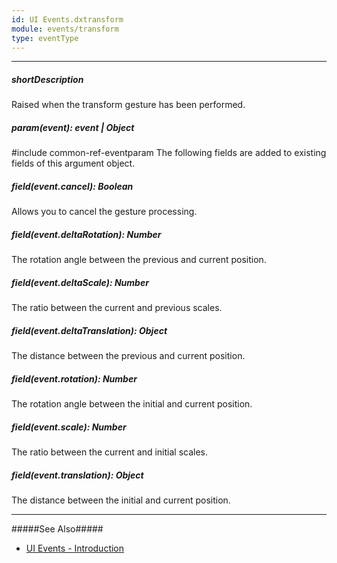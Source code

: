 ```yaml
---
id: UI Events.dxtransform
module: events/transform
type: eventType
---
```

---
##### shortDescription
Raised when the transform gesture has been performed.

##### param(event): event | Object
#include common-ref-eventparam The following fields are added to existing fields of this argument object.

##### field(event.cancel): Boolean
Allows you to cancel the gesture processing.

##### field(event.deltaRotation): Number
The rotation angle between the previous and current position.

##### field(event.deltaScale): Number
The ratio between the current and previous scales.

##### field(event.deltaTranslation): Object
The distance between the previous and current position.

##### field(event.rotation): Number
The rotation angle between the initial and current position.

##### field(event.scale): Number
The ratio between the current and initial scales.

##### field(event.translation): Object
The distance between the initial and current position.

---
#####See Also#####
- [UI Events - Introduction](/api-reference/10%20UI%20Components/UI%20Events '/Documentation/ApiReference/UI_Components/UI_Events/')